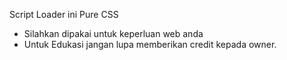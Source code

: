 Script Loader ini Pure CSS
- Silahkan dipakai untuk keperluan web anda
- Untuk Edukasi jangan lupa memberikan credit kepada owner.
